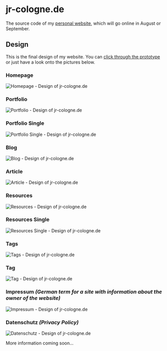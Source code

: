 # jr-cologne.de

The source code of my [personal website](https://jr-cologne.de/), which will go online in August or September.

## Design

This is the final design of my website. You can [click through the prototype](https://xd.adobe.com/view/c8f790e2-bb39-4451-8132-c78b44e30971/) or just have a look onto the pictures below.

### Homepage

![Homepage - Design of jr-cologne.de](https://github.com/jr-cologne/jr-cologne.de/blob/master/design/Homepage.png)

### Portfolio

![Portfolio - Design of jr-cologne.de](https://github.com/jr-cologne/jr-cologne.de/blob/master/design/Portfolio.png)

### Portfolio Single

![Portfolio Single - Design of jr-cologne.de](https://github.com/jr-cologne/jr-cologne.de/blob/master/design/Portfolio%20Single.png)

### Blog

![Blog - Design of jr-cologne.de](https://github.com/jr-cologne/jr-cologne.de/blob/master/design/Blog.png)

### Article

![Article - Design of jr-cologne.de](https://github.com/jr-cologne/jr-cologne.de/blob/master/design/Article.png)

### Resources

![Resources - Design of jr-cologne.de](https://github.com/jr-cologne/jr-cologne.de/blob/master/design/Resources.png)

### Resources Single

![Resources Single - Design of jr-cologne.de](https://github.com/jr-cologne/jr-cologne.de/blob/master/design/Resources%20Single.png)

### Tags

![Tags - Design of jr-cologne.de](https://github.com/jr-cologne/jr-cologne.de/blob/master/design/Tags.png)

### Tag

![Tag - Design of jr-cologne.de](https://github.com/jr-cologne/jr-cologne.de/blob/master/design/Tag.png)

### Impressum *(German term for a site with information about the owner of the website)*

![Impressum - Design of jr-cologne.de](https://github.com/jr-cologne/jr-cologne.de/blob/master/design/Impressum.png)

### Datenschutz *(Privacy Policy)*

![Datenschutz - Design of jr-cologne.de](https://github.com/jr-cologne/jr-cologne.de/blob/master/design/Datenschutz.png)


More information coming soon...
